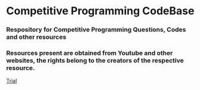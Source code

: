 # Competitive Programming CodeBase

### Respository for Competitive Programming Questions, Codes and other resources

### Resources present are obtained from Youtube and other websites, the rights belong to the creators of the respective resource.

[Trial](https://www.google.com)
